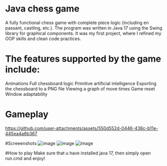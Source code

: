 # Java chess game
A fully functional chess game with complete piece logic (including en passant, castling, etc.). The program was written in Java 17 using the Swing library for graphical components. It was my first project, where I refined my OOP skills and clean code practices. 

# The features supported by the game include:
Animations
Full chessboard logic
Primitive artificial intelligence
Exporting the chessboard to a PNG file
Viewing a graph of move times
Game reset
Window adaptability

# Gameplay
https://github.com/user-attachments/assets/550d552d-0446-438c-b11e-445ea4a6b367

#Screeenshots
![image](https://github.com/user-attachments/assets/62f74d08-fa30-48b7-ba10-3abda4928ae0)
![image](https://github.com/user-attachments/assets/9a654a4c-0afb-4d3c-9b1a-f382f0ff5f42)
![image](https://github.com/user-attachments/assets/644f0251-5884-4116-9085-31405283ab65)

#How to play
Make sure that u have installed java 17, then simply open run.cmd and enjoy!

